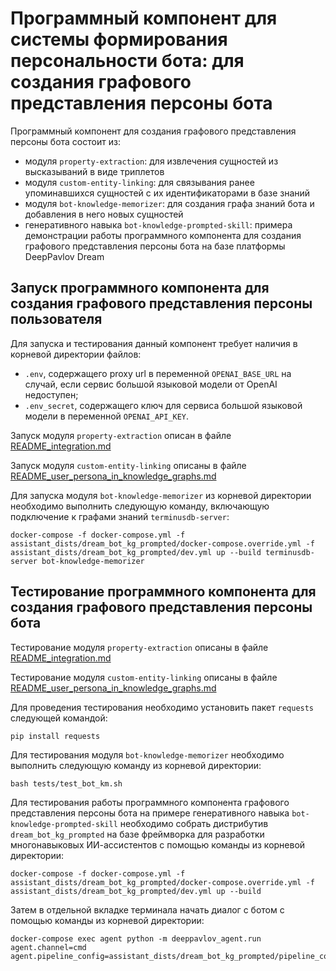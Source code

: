 # Программный компонент для системы формирования персональности бота: для создания графового представления персоны бота

Программный компонент для создания графового представления персоны бота состоит из:

- модуля `property-extraction`: для извлечения сущностей из высказываний в виде триплетов
- модуля `custom-entity-linking`: для связывания ранее упоминавшихся сущностей с их идентификаторами в базе знаний
- модуля `bot-knowledge-memorizer`: для создания графа знаний бота и добавления в него новых сущностей
- генеративного навыка `bot-knowledge-prompted-skill`: примера демонстрации работы программного компонента для создания графового представления персоны бота на базе платформы DeepPavlov Dream


## Запуск программного компонента для создания графового представления персоны пользователя

Для запуска и тестирования данный компонент требует наличия в корневой директории файлов: 
* `.env`, содержащего proxy url в переменной `OPENAI_BASE_URL` на случай, если сервис большой языковой модели от OpenAI недоступен;
* `.env_secret`, содержащего ключ для сервиса большой языковой модели в переменной `OPENAI_API_KEY`.

Запуск модуля `property-extraction` описан в файле [README_integration.md](/README_integration.md)

Запуск модуля `custom-entity-linking` описаны в файле [README_user_persona_in_knowledge_graphs.md](/README_user_persona_in_knowledge_graphs.md)

Для запуска модуля `bot-knowledge-memorizer` из корневой директории необходимо выполнить следующую команду, включающую подключение к графами знаний `terminusdb-server`:

```
docker-compose -f docker-compose.yml -f assistant_dists/dream_bot_kg_prompted/docker-compose.override.yml -f assistant_dists/dream_bot_kg_prompted/dev.yml up --build terminusdb-server bot-knowledge-memorizer
```

## Тестирование программного компонента для создания графового представления персоны бота

Тестирование модуля `property-extraction` описаны в файле [README_integration.md](/README_integration.md)

Тестирование модуля `custom-entity-linking` описаны в файле [README_user_persona_in_knowledge_graphs.md](/README_user_persona_in_knowledge_graphs.md)

Для проведения тестирования необходимо установить пакет `requests` следующей командой:

```
pip install requests
``` 

Для тестирования модуля `bot-knowledge-memorizer` необходимо выполнить следующую команду из корневой директории:

```
bash tests/test_bot_km.sh
```

Для тестирования работы программного компонента графового представления персоны бота на примере генеративного навыка `bot-knowledge-prompted-skill` необходимо собрать дистрибутив `dream_bot_kg_prompted` на базе фреймворка для разработки многонавыковых ИИ-ассистентов с помощью команды из корневой директории:

```
docker-compose -f docker-compose.yml -f assistant_dists/dream_bot_kg_prompted/docker-compose.override.yml -f assistant_dists/dream_bot_kg_prompted/dev.yml up --build
```

Затем в отдельной вкладке терминала начать диалог с ботом с помощью команды из корневой директории:

```
docker-compose exec agent python -m deeppavlov_agent.run agent.channel=cmd agent.pipeline_config=assistant_dists/dream_bot_kg_prompted/pipeline_conf.json
```